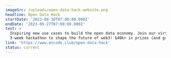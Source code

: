 ```yaml
---
imageSrc: /uploads/open-data-hack-website.png
headline: Open Data Hack
startDate: '2023-08-30T07:00:00.000Z'
endDate: '2023-09-27T07:00:00.000Z'
text: >
  Inspiring new use cases to build the open data economy. Join our virtual
  3-week hackathon to shape the future of web3! $40k+ in prizes (and growing)!
link: 'https://www.encode.club/open-data-hack'
status: current
---
```




